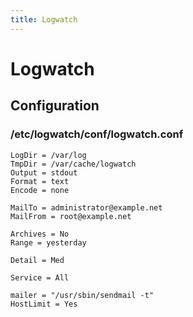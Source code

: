 ```yaml
---
title: Logwatch
---
```


# Logwatch

## Configuration

### /etc/logwatch/conf/logwatch.conf

```
LogDir = /var/log
TmpDir = /var/cache/logwatch
Output = stdout
Format = text
Encode = none

MailTo = administrator@example.net
MailFrom = root@example.net

Archives = No
Range = yesterday

Detail = Med

Service = All

mailer = "/usr/sbin/sendmail -t"
HostLimit = Yes
```

